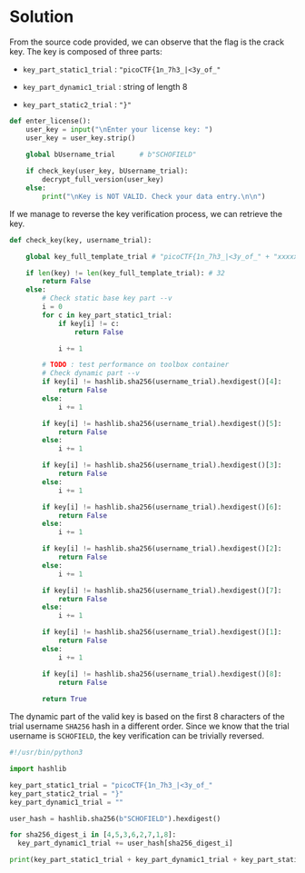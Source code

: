 # Solution

From the source code provided, we can observe that the flag is the crack key. The key is composed of three parts:

-  `key_part_static1_trial` : `"picoCTF{1n_7h3_|<3y_of_"`

- `key_part_dynamic1_trial` : string of length 8
- `key_part_static2_trial` : `"}"`

```python
def enter_license():
    user_key = input("\nEnter your license key: ")
    user_key = user_key.strip()

    global bUsername_trial		# b"SCHOFIELD"
    
    if check_key(user_key, bUsername_trial):
        decrypt_full_version(user_key)
    else:
        print("\nKey is NOT VALID. Check your data entry.\n\n")
```

If we manage to reverse the key verification process, we can retrieve the key.

```python
def check_key(key, username_trial):

    global key_full_template_trial # "picoCTF{1n_7h3_|<3y_of_" + "xxxxxxxx" + "}"

    if len(key) != len(key_full_template_trial): # 32
        return False
    else:
        # Check static base key part --v
        i = 0
        for c in key_part_static1_trial:
            if key[i] != c:
                return False

            i += 1

        # TODO : test performance on toolbox container
        # Check dynamic part --v
        if key[i] != hashlib.sha256(username_trial).hexdigest()[4]:
            return False
        else:
            i += 1

        if key[i] != hashlib.sha256(username_trial).hexdigest()[5]:
            return False
        else:
            i += 1

        if key[i] != hashlib.sha256(username_trial).hexdigest()[3]:
            return False
        else:
            i += 1

        if key[i] != hashlib.sha256(username_trial).hexdigest()[6]:
            return False
        else:
            i += 1

        if key[i] != hashlib.sha256(username_trial).hexdigest()[2]:
            return False
        else:
            i += 1

        if key[i] != hashlib.sha256(username_trial).hexdigest()[7]:
            return False
        else:
            i += 1

        if key[i] != hashlib.sha256(username_trial).hexdigest()[1]:
            return False
        else:
            i += 1

        if key[i] != hashlib.sha256(username_trial).hexdigest()[8]:
            return False
        
        return True
```

The dynamic part of the valid key is based on the first 8 characters of the trial username `SHA256` hash in a different order. Since we know that the trial username is `SCHOFIELD`, the key verification can be trivially reversed.

```python
#!/usr/bin/python3

import hashlib

key_part_static1_trial = "picoCTF{1n_7h3_|<3y_of_"
key_part_static2_trial = "}"
key_part_dynamic1_trial = ""

user_hash = hashlib.sha256(b"SCHOFIELD").hexdigest()

for sha256_digest_i in [4,5,3,6,2,7,1,8]:
  key_part_dynamic1_trial += user_hash[sha256_digest_i]

print(key_part_static1_trial + key_part_dynamic1_trial + key_part_static2_trial)
```

